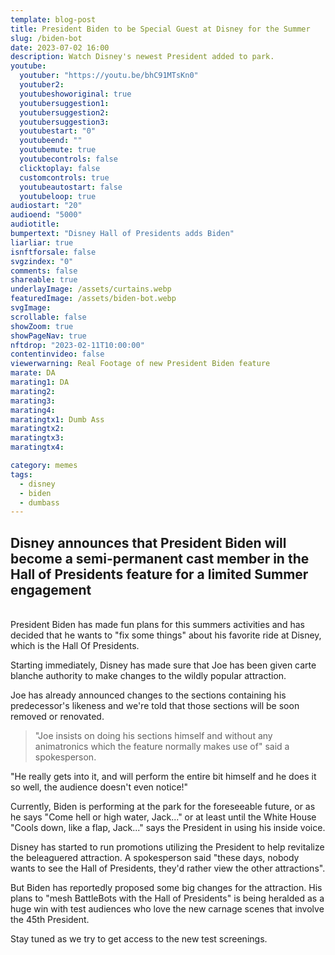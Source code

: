 ```yaml
---
template: blog-post
title: President Biden to be Special Guest at Disney for the Summer
slug: /biden-bot
date: 2023-07-02 16:00
description: Watch Disney's newest President added to park.
youtube:
  youtuber: "https://youtu.be/bhC91MTsKn0"
  youtuber2: 
  youtubeshoworiginal: true
  youtubersuggestion1: 
  youtubersuggestion2: 
  youtubersuggestion3: 
  youtubestart: "0"
  youtubeend: ""
  youtubemute: true
  youtubecontrols: false
  clicktoplay: false
  customcontrols: true
  youtubeautostart: false
  youtubeloop: true
audiostart: "20"
audioend: "5000"
audiotitle: 
bumpertext: "Disney Hall of Presidents adds Biden"
liarliar: true
isnftforsale: false
svgzindex: "0"
comments: false
shareable: true
underlayImage: /assets/curtains.webp
featuredImage: /assets/biden-bot.webp
svgImage: 
scrollable: false
showZoom: true
showPageNav: true
nftdrop: "2023-02-11T10:00:00"
contentinvideo: false
viewerwarning: Real Footage of new President Biden feature
marate: DA
marating1: DA
marating2: 
marating3: 
marating4: 
maratingtx1: Dumb Ass
maratingtx2: 
maratingtx3: 
maratingtx4: 

category: memes
tags:
  - disney
  - biden
  - dumbass
---
```

<!-- <div class="contentinside lake1" style=""> -->
<!-- <img class="" src="/assets/lakemouth.webp" width="100%" style=" z-index:-1; opacity:0;
animation: kariFilter 6s ease-in-out;
animation-delay: 4s;
animation-iteration-count:infinite;
" /> -->


<!-- <div class="bubble bubble-bottom-left" style="position:absolute; width:; top:30%; left:20vw; display:flex; justify-content:center;backdrop-filter: blur(6px);
animation: bubbleBop 9s ease-in;
animation-delay: 6s;
animation-direction: forwards;
animation-iteration-count:1;
opacity:0;
"><span style="font-size:120%; font-weight:bold;"><span style="font-size:160%; font-weight:bold;"></span></div>


<div class="bubble bubble-bottom-right" style="position:absolute; width:50vw; top:50%; right:20vw; display:block; justify-content:center; font-size:110%;backdrop-filter: blur(6px);
animation: bubbleBop1 10s ease-in;
animation-delay:8s;
animation-direction: forwards;
animation-iteration-count:1;
opacity:0;
"><span style="font-weight:bold;"></span></div>
</div> -->

<style>



</style>
<div class="contentbody" style="text-align:left !important; margin-top:0;">

## Disney announces that President Biden will become a semi-permanent cast member in the Hall of Presidents feature for a limited Summer engagement


<br />
President Biden has made fun plans for this summers activities and has decided that he wants to "fix some things" about his favorite ride at Disney, which is the Hall Of Presidents.

Starting immediately, Disney has made sure that Joe has been given carte blanche authority to make changes to the wildly popular attraction.

Joe has already announced changes to the sections containing his predecessor's likeness and we're told that those sections will be soon removed or renovated. 

<blockquote>"Joe insists on doing his sections himself and without any animatronics which the feature normally makes use of" said a spokesperson.</blockquote>

"He really gets into it, and will perform the entire bit himself and he does it so well, the audience doesn't even notice!"

Currently, Biden is performing at the park for the foreseeable future, or as he says "Come hell or high water, Jack..." or at least until the White House "Cools down, like a flap, Jack..." says the President in using his inside voice.

Disney has started to run promotions utilizing the President to help revitalize the beleaguered attraction. A spokesperson said "these days, nobody wants to see the Hall of Presidents, they'd rather view the other attractions".

But Biden has reportedly proposed some big changes for the attraction. His plans to "mesh BattleBots with the Hall of Presidents" is being heralded as a huge win with test audiences who love the new carnage scenes that involve the 45th President. 

Stay tuned as we try to get access to the new test screenings.

</div>